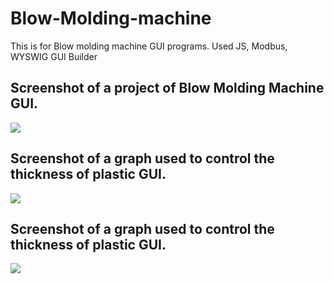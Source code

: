 # Blow-Molding-machine
This is for Blow molding machine GUI programs. Used JS, Modbus, WYSWIG GUI Builder

## Screenshot of a project of Blow Molding Machine GUI.
![](https://github.com/nadim4114/Blow-Molding-machine-GUI/blob/main/Screenshot%202024-03-26%20143256.png)

## Screenshot of a graph used to control the thickness of plastic GUI.
![](https://github.com/nadim4114/Blow-Molding-machine-GUI/blob/main/Screenshot%202024-03-26%20143325.png)

## Screenshot of a graph used to control the thickness of plastic GUI.
![](https://github.com/nadim4114/Blow-Molding-machine-GUI/blob/main/Screenshot%202024-03-26%20143528.png)






